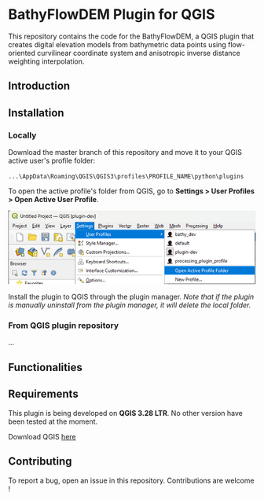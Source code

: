 # BathyFlowDEM  Plugin for QGIS

This repository contains the code for the BathyFlowDEM, a QGIS plugin that creates digital elevation models from bathymetric data points using flow-oriented curvilinear coordinate system and anisotropic inverse distance weighting interpolation. 

## Introduction


## Installation

### Locally

Download the master branch of this repository and move it to your QGIS active user's profile folder: 

`...\AppData\Roaming\QGIS\QGIS3\profiles\PROFILE_NAME\python\plugins`

To open the active profile's folder from QGIS, go to **Settings > User Profiles > Open Active User Profile**. 

![User profile folder](img/user_profile.png)

Install the plugin to QGIS through the plugin manager. _Note that if the plugin is manually uninstall from the plugin manager, it will delete the local folder._

### From QGIS plugin repository

...

## Functionalities



## Requirements 

This plugin is being developed on **QGIS 3.28 LTR**. No other version have been tested at the moment. 

Download QGIS [here](https://github.com/melindafemminis/BathyFlowDEM/tree/master)




## Contributing

To report a bug, open an issue in this repository. 
Contributions are welcome !
